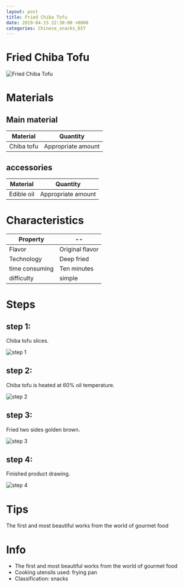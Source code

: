 ```yaml
---
layout: post
title: Fried Chiba Tofu
date: 2019-04-15 22:30:00 +0800
categories: Chinese_snacks_DIY
---
```


# Fried Chiba Tofu

![Fried Chiba Tofu]({{site.baseurl}}/img/431137/431137.jpg)

# Materials


## Main material

Material|Quantity
--|--
Chiba tofu|Appropriate amount

## accessories

Material|Quantity
--|--
Edible oil|Appropriate amount

# Characteristics

Property|--
--|--
Flavor|Original flavor
Technology|Deep fried
time consuming|Ten minutes
difficulty|simple

# Steps

## step 1:

Chiba tofu slices.

![step 1]({{site.baseurl}}/img/431137/1.jpg)

## step 2:

Chiba tofu is heated at 60% oil temperature.

![step 2]({{site.baseurl}}/img/431137/2.jpg)

## step 3:

Fried two sides golden brown.

![step 3]({{site.baseurl}}/img/431137/3.jpg)

## step 4:

Finished product drawing.

![step 4]({{site.baseurl}}/img/431137/4.jpg)

# Tips

The first and most beautiful works from the world of gourmet food

# Info

- The first and most beautiful works from the world of gourmet food
- Cooking utensils used: frying pan
- Classification: snacks